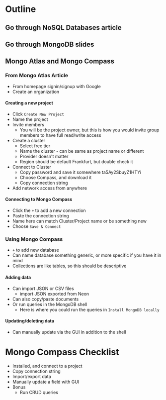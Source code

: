 # Outline

## Go through NoSQL Databases article

## Go through MongoDB slides

## Mongo Atlas and Mongo Compass

### From Mongo Atlas Article

- From homepage signin/signup with Google
- Create an organization

#### Creating a new project

- Click `Create New Project`
- Name the project
- Invite members
  - You will be the project owner, but this is how you would invite group members to have full read/write access
- Create a cluster
  - Select free tier
  - Name the cluster - can be same as project name or different
  - Provider doesn't matter
  - Region should be default Frankfurt, but double check it
- Connect to Cluster
  - Copy password and save it somewhere ta5Ay2SbuyZ1HTYi
  - Choose Compass, and download it
  - Copy connection string
- Add network access from anywhere

#### Connecting to Mongo Compass

- Click the `+` to add a new connection
- Paste the connection string
- Name here can match Cluster/Project name or be something new
- Choose `Save & Connect`

### Using Mongo Compass

- `+` to add new database
- Can name database something generic, or more specific if you have it in mind
- Collections are like tables, so this should be descriptive

#### Adding data

- Can import JSON or CSV files
  - import JSON exported from Neon
- Can also copy/paste documents
- Or run queries in the MongoDB shell
  - Here is where you could run the queries in `Install MongoDB locally`

#### Updating/deleting data

- Can manually update via the GUI in addition to the shell

# Mongo Compass Checklist

- Installed, and connect to a project
- Copy connection string
- Import/export data
- Manually update a field with GUI
- Bonus
  - Run CRUD queries
